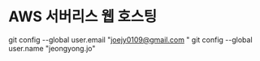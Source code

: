 # AWS 서버리스 웹 호스팅


git config --global user.email "joejy0109@gmail.com "
  git config --global user.name "jeongyong.jo"